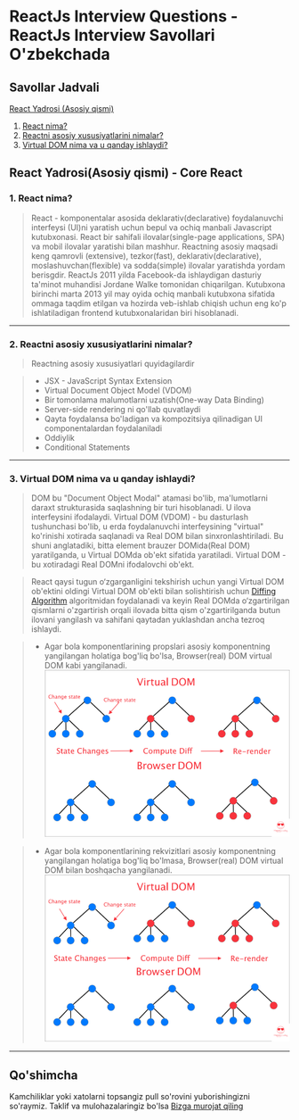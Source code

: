 # ReactJs Interview Questions - ReactJs Interview Savollari O'zbekchada

## Savollar Jadvali
[React Yadrosi (Asosiy qismi)](#react-yadrosi(asosiy-qismi)---core-react)

1. [React nima?](#1-react-nima)
2. [Reactni asosiy xususiyatlarini nimalar?](#2-reactni-asosiy-xususiyatlarini-nimalar)
3. [Virtual DOM nima va u qanday ishlaydi?](#3-virtual-dom-nima-va-uqanday-ishlaydi)

## React Yadrosi(Asosiy qismi) - Core React

### 1. React nima?
>React - komponentalar asosida deklarativ(declarative) foydalanuvchi interfeysi (UI)ni yaratish uchun bepul va ochiq manbali Javascript kutubxonasi. React bir sahifali ilovalar(single-page applications, SPA) va mobil ilovalar yaratishi bilan mashhur. Reactning asosiy maqsadi keng qamrovli (extensive), tezkor(fast),  deklarativ(declarative), moslashuvchan(flexible) va sodda(simple) ilovalar yaratishda yordam berisgdir. 
>ReactJs 2011 yilda Facebook-da ishlaydigan dasturiy ta'minot muhandisi Jordane Walke tomonidan chiqarilgan. Kutubxona birinchi marta 2013 yil may oyida ochiq manbali kutubxona sifatida ommaga taqdim etilgan va hozirda veb-ishlab chiqish uchun eng ko'p ishlatiladigan frontend kutubxonalaridan biri hisoblanadi.

-----

### 2. Reactni asosiy xususiyatlarini nimalar?
>Reactning asosiy xususiyatlari quyidagilardir

>- JSX - JavaScript Syntax Extension
>- Virtual Document Object Model (VDOM)
>- Bir tomonlama malumotlarni uzatish(One-way Data Binding) 
>- Server-side rendering ni qo'llab quvatlaydi
>- Qayta foydalansa bo'ladigan va kompozitsiya qilinadigan UI componentalardan foydalaniladi
>- Oddiylik 
>- Conditional Statements 

-----

### 3. Virtual DOM nima va u qanday ishlaydi?

> DOM bu "Document Object Modal" atamasi bo'lib, ma'lumotlarni daraxt strukturasida saqlashning bir turi hisoblanadi. U ilova interfeysini ifodalaydi. Virtual DOM (VDOM) - bu dasturlash tushunchasi bo'lib, u erda foydalanuvchi interfeysining "virtual" ko'rinishi xotirada saqlanadi va Real DOM ​​bilan sinxronlashtiriladi. Bu shuni anglatadiki, bitta element brauzer DOMida(Real DOM) yaratilganda, u Virtual DOMda ob'ekt sifatida yaratiladi. Virtual DOM - bu xotiradagi Real DOMni ifodalovchi ob'ekt.

>React qaysi tugun o‘zgarganligini tekshirish uchun yangi Virtual DOM ob'ektini oldingi Virtual DOM ob'ekti bilan solishtirish uchun [ Diffing Algorithm](https://reactjs.org/docs/reconciliation.html#the-diffing-algorithm) algoritmidan foydalanadi va keyin Real DOMda o‘zgartirilgan qismlarni o'zgartirish orqali ilovada bitta qism o'zgartirilganda butun ilovani yangilash va sahifani qaytadan yuklashdan ancha tezroq ishlaydi.

>- Agar bola komponentlarining propslari asosiy komponentning yangilangan holatiga bog'liq bo'lsa, Browser(real) DOM virtual DOM kabi yangilanadi.
![1-xolat](/image/virtual-dom.png)

>- Agar bola komponentlarining rekvizitlari asosiy komponentning yangilangan holatiga bog'liq bo'lmasa, Browser(real) DOM virtual DOM bilan boshqacha yangilanadi.
![2-xolat](/image/virtual-dom-1.png)


-----

## Qo'shimcha 

Kamchiliklar yoki xatolarni topsangiz pull so'rovini yuborishingizni so'raymiz.
Taklif va mulohazalaringiz bo'lsa [Bizga murojat qiling](https://t.me/JahongirErgashev)
